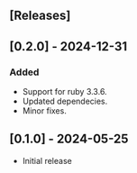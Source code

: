 ## [Releases]

## [0.2.0] - 2024-12-31

### Added
- Support for ruby 3.3.6.
- Updated dependecies.
- Minor fixes.

## [0.1.0] - 2024-05-25

- Initial release
